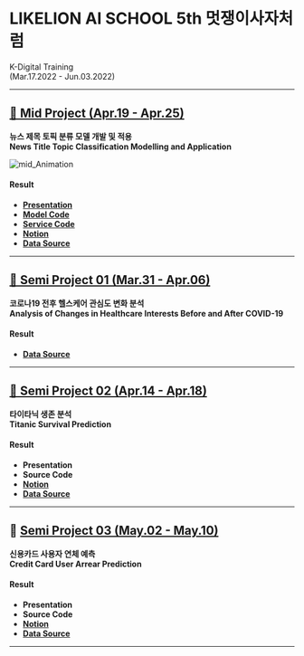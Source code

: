 # LIKELION AI SCHOOL 5th 멋쟁이사자처럼
K-Digital Training    
(Mar.17.2022 - Jun.03.2022)    

---
## [🦸 Mid Project (Apr.19 - Apr.25)](https://github.com/SeungukJeong/LIKELION_AI_SCHOOL_5th/tree/main/Mid_Project)  

**뉴스 제목 토픽 분류 모델 개발 및 적용**        
**News Title Topic Classification Modelling and Application**      

![mid_Animation](https://user-images.githubusercontent.com/62808393/168309486-3cc79304-e98e-42c2-91ca-b6912ea6d734.gif)

#### Result
- [**Presentation**](https://github.com/SeungukJeong/LIKELION_AI_SCHOOL_5th/blob/main/Mid_Project/Mid_Proj_presentation.pdf)
- [**Model Code**](https://github.com/SeungukJeong/LIKELION_AI_SCHOOL_5th/blob/main/Mid_Project/Mid_Proj_Final_Code.ipynb)
- [**Service Code**](https://github.com/SeungukJeong/LIKELION_AI_SCHOOL_5th/tree/main/Mid_Project/Service_Webpage)
- [**Notion**](https://seunguk0214.notion.site/Semi-02-Mid-7615ac45a6ef4189ba7b1d1a1108a45d)
- [**Data Source**](https://dacon.io/competitions/official/235747/overview/description)
---  

## [🌸 Semi Project 01 (Mar.31 - Apr.06)](https://github.com/SeungukJeong/LIKELION_AI_SCHOOL_5th/tree/main/Semi_Project_01)  
**코로나19 전후 헬스케어 관심도 변화 분석**  
**Analysis of Changes in Healthcare Interests Before and After COVID-19**  

#### Result





- [**Data Source**](https://www.data.go.kr/data/15004104/openapi.do)
---

## [🦸 Semi Project 02 (Apr.14 - Apr.18)](https://github.com/SeungukJeong/LIKELION_AI_SCHOOL_5th/tree/main/Semi_Project_02)  
**타이타닉 생존 분석**  
**Titanic Survival Prediction**  

#### Result
- **Presentation**  
- **Source Code**  
- [**Notion**](https://seunguk0214.notion.site/Semi-02-Mid-7615ac45a6ef4189ba7b1d1a1108a45d)  
- [**Data Source**](https://www.kaggle.com/c/titanic)  
---

## 🦆 [Semi Project 03 (May.02 - May.10)](https://github.com/SeungukJeong/LIKELION_Semi_Project_03)    
**신용카드 사용자 연체 예측**  
**Credit Card User Arrear Prediction**  

#### Result
- **Presentation**
- **Source Code**  
- [**Notion**](https://seunguk0214.notion.site/Semi-03-662e05b2939040bf917225b058f6322c)
- [**Data Source**](https://www.dacon.io/competitions/official/235713/overview/description)
---

